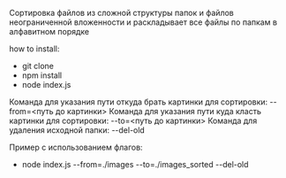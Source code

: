 Сортировка файлов из сложной структуры папок и файлов неограниченной вложенности и раскладывает все файлы по папкам в алфавитном порядке

how to install:

- git clone
- npm install
- node index.js

Команда для указания пути откуда брать картинки для сортировки: --from=<путь до картинки>
Команда для указания пути куда класть картинки для сортировки: --to=<путь до картинки>
Команда для удаления исходной папки: --del-old

Пример с использованием флагов:

- node index.js --from=./images --to=./images_sorted --del-old
